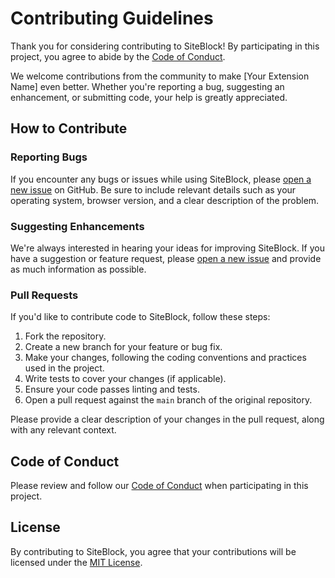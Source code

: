 # Contributing Guidelines

Thank you for considering contributing to SiteBlock! By participating in this project, you agree to abide by the [Code of Conduct](CODE_OF_CONDUCT.md).

We welcome contributions from the community to make [Your Extension Name] even better. Whether you're reporting a bug, suggesting an enhancement, or submitting code, your help is greatly appreciated.

## How to Contribute

### Reporting Bugs

If you encounter any bugs or issues while using SiteBlock, please [open a new issue](https://github.com/thesalikkhan/SiteBlock/issues) on GitHub. Be sure to include relevant details such as your operating system, browser version, and a clear description of the problem.

### Suggesting Enhancements

We're always interested in hearing your ideas for improving SiteBlock. If you have a suggestion or feature request, please [open a new issue](https://github.com/thesalikkhan/SiteBlock/issues) and provide as much information as possible.

### Pull Requests

If you'd like to contribute code to SiteBlock, follow these steps:

1. Fork the repository.
2. Create a new branch for your feature or bug fix.
3. Make your changes, following the coding conventions and practices used in the project.
4. Write tests to cover your changes (if applicable).
5. Ensure your code passes linting and tests.
6. Open a pull request against the `main` branch of the original repository.

Please provide a clear description of your changes in the pull request, along with any relevant context.

## Code of Conduct

Please review and follow our [Code of Conduct](CODE_OF_CONDUCT.md) when participating in this project.

## License

By contributing to SiteBlock, you agree that your contributions will be licensed under the [MIT License](LICENSE.md).
